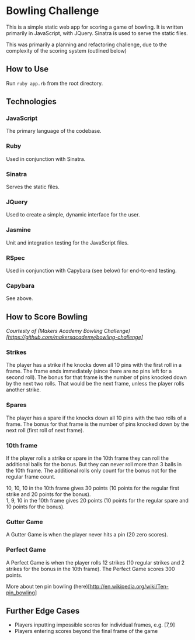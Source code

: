 Bowling Challenge
=================

This is a simple static web app for scoring a game of bowling. It is written primarily in JavaScript, with JQuery. Sinatra is used to serve the static files. 

This was primarily a planning and refactoring challenge, due to the complexity of the scoring system (outlined below)

## How to Use

Run `ruby app.rb` from the root directory.  

## Technologies  

### JavaScript

The primary language of the codebase. 

### Ruby  

Used in conjunction with Sinatra.

### Sinatra  

Serves the static files. 

### JQuery

Used to create a simple, dynamic interface for the user. 

### Jasmine

Unit and integration testing for the JavaScript files.

### RSpec

Used in conjunction with Capybara (see below) for end-to-end testing.  

### Capybara  

See above.  

## How to Score Bowling  

*Courtesty of (Makers Academy Bowling Challenge)[https://github.com/makersacademy/bowling-challenge]*

### Strikes
The player has a strike if he knocks down all 10 pins with the first roll in a frame. The frame ends immediately (since there are no pins left for a second roll). The bonus for that frame is the number of pins knocked down by the next two rolls. That would be the next frame, unless the player rolls another strike.   

### Spares
The player has a spare if the knocks down all 10 pins with the two rolls of a frame. The bonus for that frame is the number of pins knocked down by the next roll (first roll of next frame).   

### 10th frame
If the player rolls a strike or spare in the 10th frame they can roll the additional balls for the bonus. But they can never roll more than 3 balls in the 10th frame. The additional rolls only count for the bonus not for the regular frame count.   

10, 10, 10 in the 10th frame gives 30 points (10 points for the regular first strike and 20 points for the bonus).   
1, 9, 10 in the 10th frame gives 20 points (10 points for the regular spare and 10 points for the bonus).   

### Gutter Game   
A Gutter Game is when the player never hits a pin (20 zero scores).   

### Perfect Game
A Perfect Game is when the player rolls 12 strikes (10 regular strikes and 2 strikes for the bonus in the 10th frame). The Perfect Game scores 300 points.   


More about ten pin bowling (here)[http://en.wikipedia.org/wiki/Ten-pin_bowling]  

## Further Edge Cases  

- Players inputting impossible scores for individual frames, e.g. [7,9]  
- Players entering scores beyond the final frame of the game

